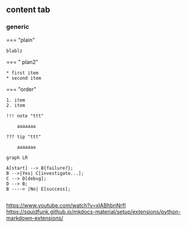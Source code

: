 ## content tab

### generic


=== "plain"

    blablz

=== " plan2"

    * first item
    * second item

=== "order"

    1. item
    2. item

    !!! note "ttt"

        aaaaaaa

    ??? tip "ttt"

        aaaaaaa

```mermaid
graph LR

A[start] --> B{failure?};
B -->|Yes| C[investigate...];
C --> D[debug];
D --> B;
B ----> |No| E[success];


```

https://www.youtube.com/watch?v=xlABhbnNrfI
https://squidfunk.github.io/mkdocs-material/setup/extensions/python-markdown-extensions/